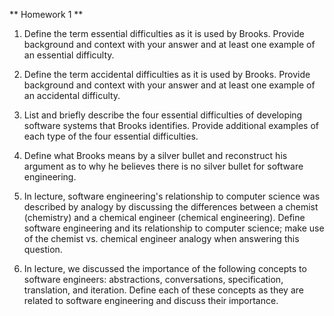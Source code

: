 ** Homework 1 **

1. Define the term essential difficulties as it is used by Brooks. Provide background and context with your answer and at least one example of an essential difficulty.

2. Define the term accidental difficulties as it is used by Brooks. Provide background and context with your answer and at least one example of an accidental difficulty.

3. List and briefly describe the four essential difficulties of developing software systems that Brooks identifies. Provide additional examples of each type of the four essential difficulties.

4. Define what Brooks means by a silver bullet and reconstruct his argument as to why he believes there is no silver bullet for software engineering.

5. In lecture, software engineering's relationship to computer science was described by analogy by discussing the differences between a chemist (chemistry) and a chemical engineer (chemical engineering). Define software engineering and its relationship to computer science; make use of the chemist vs. chemical engineer analogy when answering this question.

6. In lecture, we discussed the importance of the following concepts to software engineers: abstractions, conversations, specification, translation, and iteration. Define each of these concepts as they are related to software engineering and discuss their importance.